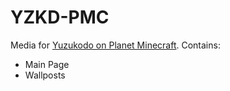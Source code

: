 # YZKD-PMC
Media for [Yuzukodo on Planet Minecraft](https://www.planetminecraft.com/member/yuzukodo "Visit me!").
Contains:
- Main Page
- Wallposts
